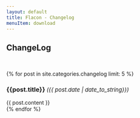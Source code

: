 ```yaml
---
layout: default
title: Flacon - Changelog
menuItem: download
---
```


## ChangeLog
<br>

{% for post in site.categories.changelog limit: 5 %}
<h3>{{post.title}} <i style="font-weight: normal; font-size: 90%;">({{ post.date | date_to_string}})</i></h3>
{{ post.content }}
<br>
{% endfor %}
